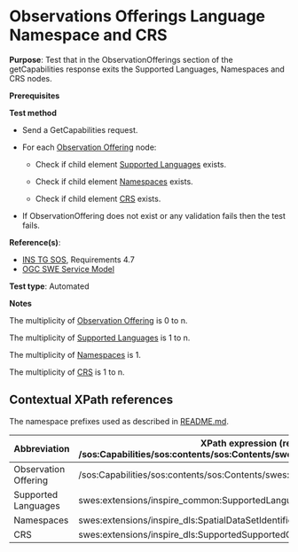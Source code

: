 # Observations Offerings Language Namespace and CRS

**Purpose**: Test that in the ObservationOfferings section of the getCapabilities response exits the Supported Languages, Namespaces and CRS nodes.

**Prerequisites**

**Test method**

* Send a GetCapabilities request.

* For each [Observation Offering](#observationOffering) node:

  * Check if child element [Supported Languages](#supportedLanguages) exists.

  * Check if child element [Namespaces](#namespaces) exists.

  * Check if child element [CRS](#crs) exists.

* If ObservationOffering does not exist or any validation fails then the test fails.

**Reference(s)**:

* [INS TG SOS](http://inspire.ec.europa.eu/id/document/tg/download-sos/1.0), Requirements 4.7
* [OGC SWE Service Model](http://portal.opengeospatial.org/files/?artifact_id=38476)

**Test type**: Automated

**Notes**

The multiplicity of [Observation Offering](#observationOffering) is 0 to n.

The multiplicity of [Supported Languages](#supportedLanguages) is 1 to n.

The multiplicity of [Namespaces](#namespaces) is 1.

The multiplicity of [CRS](#crs) is 1 to n.

## Contextual XPath references

The namespace prefixes used as described in [README.md](http://inspire.ec.europa.eu/id/ats/download-service/sos-tg-1.0/sos-pre-defined/README#namespaces).

| Abbreviation                                               |  XPath expression (relative to /sos:Capabilities/sos:contents/sos:Contents/swes:offering/sos:ObservationOffering) |
| ---------------------------------------------------------- | ------------------------------------------------------------------------- |
| Observation Offering <a name="observationOffering"></a> | /sos:Capabilities/sos:contents/sos:Contents/swes:offering/sos:ObservationOffering |
| Supported Languages <a name="supportedLanguages"></a> | swes:extensions/inspire_common:SupportedLanguages |
| Namespaces <a name="namespaces"></a> | swes:extensions/inspire_dls:SpatialDataSetIdentifier/inspire_common:Namespace |
| CRS <a name="crs"></a> | swes:extensions/inspire_dls:SupportedSupportedCRS |